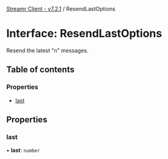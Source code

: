 [Streamr Client - v7.2.1](../README.md) / ResendLastOptions

# Interface: ResendLastOptions

Resend the latest "n" messages.

## Table of contents

### Properties

- [last](ResendLastOptions.md#last)

## Properties

### last

• **last**: `number`
